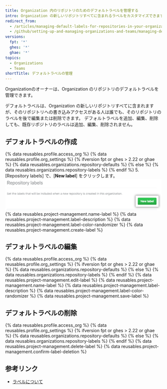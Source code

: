 ```yaml
---
title: Organization 内のリポジトリのためのデフォルトラベルを管理する
intro: Organization の新しいリポジトリすべてに含まれるラベルをカスタマイズできます。
redirect_from:
  - /articles/managing-default-labels-for-repositories-in-your-organization
  - /github/setting-up-and-managing-organizations-and-teams/managing-default-labels-for-repositories-in-your-organization
versions:
  fpt: '*'
  ghes: '*'
  ghae: '*'
topics:
  - Organizations
  - Teams
shortTitle: デフォルトラベルの管理
---
```


Organizationのオーナーは、Organization のリポジトリのデフォルトラベルを管理できます。

デフォルトラベルは、Organization の新しいリポジトリすべてに含まれますが、そのリポジトリへの書き込みアクセスがある人は誰でも、そのリポジトリのラベルを後で編集または削除できます。 デフォルトラベルを追加、編集、削除しても、既存リポジトリのラベルは追加、編集、削除されません。

## デフォルトラベルの作成

{% data reusables.profile.access_org %}
{% data reusables.profile.org_settings %}
{% ifversion fpt or ghes > 2.22 or ghae %}
{% data reusables.organizations.repository-defaults %}
{% else %}
{% data reusables.organizations.repository-labels %}
{% endif %}
5. [Repository labels] で、[**New label**] をクリックします。 ![[New label] ボタン](/assets/images/help/organizations/new-label-button.png)
{% data reusables.project-management.name-label %}
{% data reusables.project-management.label-description %}
{% data reusables.project-management.label-color-randomizer %}
{% data reusables.project-management.create-label %}

## デフォルトラベルの編集

{% data reusables.profile.access_org %}
{% data reusables.profile.org_settings %}
{% ifversion fpt or ghes > 2.22 or ghae %}
{% data reusables.organizations.repository-defaults %}
{% else %}
{% data reusables.organizations.repository-labels %}
{% endif %}
{% data reusables.project-management.edit-label %}
{% data reusables.project-management.name-label %}
{% data reusables.project-management.label-description %}
{% data reusables.project-management.label-color-randomizer %}
{% data reusables.project-management.save-label %}

## デフォルトラベルの削除

{% data reusables.profile.access_org %}
{% data reusables.profile.org_settings %}
{% ifversion fpt or ghes > 2.22 or ghae %}
{% data reusables.organizations.repository-defaults %}
{% else %}
{% data reusables.organizations.repository-labels %}
{% endif %}
{% data reusables.project-management.delete-label %}
{% data reusables.project-management.confirm-label-deletion %}

## 参考リンク

- [ラベルについて](/articles/about-labels)
